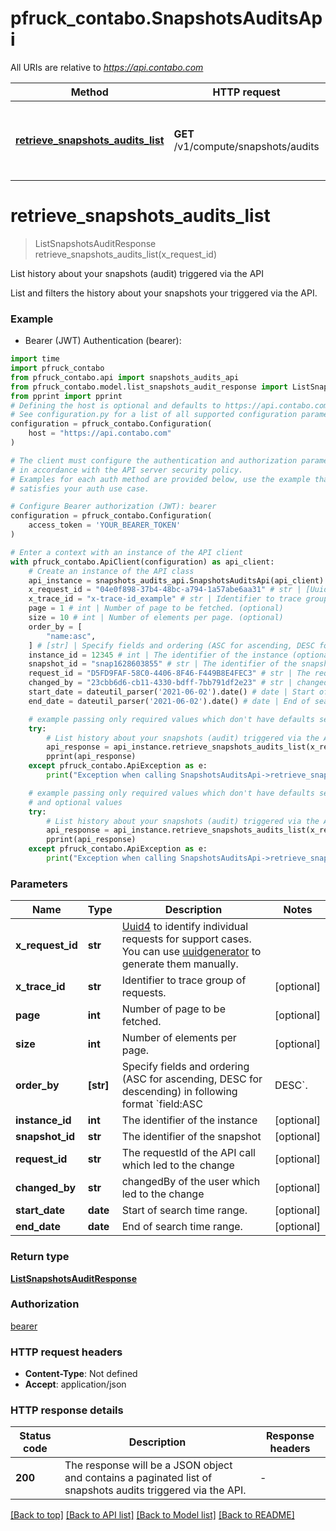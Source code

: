 # pfruck_contabo.SnapshotsAuditsApi

All URIs are relative to *https://api.contabo.com*

Method | HTTP request | Description
------------- | ------------- | -------------
[**retrieve_snapshots_audits_list**](SnapshotsAuditsApi.md#retrieve_snapshots_audits_list) | **GET** /v1/compute/snapshots/audits | List history about your snapshots (audit) triggered via the API


# **retrieve_snapshots_audits_list**
> ListSnapshotsAuditResponse retrieve_snapshots_audits_list(x_request_id)

List history about your snapshots (audit) triggered via the API

List and filters the history about your snapshots your triggered via the API.

### Example

* Bearer (JWT) Authentication (bearer):

```python
import time
import pfruck_contabo
from pfruck_contabo.api import snapshots_audits_api
from pfruck_contabo.model.list_snapshots_audit_response import ListSnapshotsAuditResponse
from pprint import pprint
# Defining the host is optional and defaults to https://api.contabo.com
# See configuration.py for a list of all supported configuration parameters.
configuration = pfruck_contabo.Configuration(
    host = "https://api.contabo.com"
)

# The client must configure the authentication and authorization parameters
# in accordance with the API server security policy.
# Examples for each auth method are provided below, use the example that
# satisfies your auth use case.

# Configure Bearer authorization (JWT): bearer
configuration = pfruck_contabo.Configuration(
    access_token = 'YOUR_BEARER_TOKEN'
)

# Enter a context with an instance of the API client
with pfruck_contabo.ApiClient(configuration) as api_client:
    # Create an instance of the API class
    api_instance = snapshots_audits_api.SnapshotsAuditsApi(api_client)
    x_request_id = "04e0f898-37b4-48bc-a794-1a57abe6aa31" # str | [Uuid4](https://en.wikipedia.org/wiki/Universally_unique_identifier#Version_4_(random)) to identify individual requests for support cases. You can use [uuidgenerator](https://www.uuidgenerator.net/version4) to generate them manually.
    x_trace_id = "x-trace-id_example" # str | Identifier to trace group of requests. (optional)
    page = 1 # int | Number of page to be fetched. (optional)
    size = 10 # int | Number of elements per page. (optional)
    order_by = [
        "name:asc",
    ] # [str] | Specify fields and ordering (ASC for ascending, DESC for descending) in following format `field:ASC|DESC`. (optional)
    instance_id = 12345 # int | The identifier of the instance (optional)
    snapshot_id = "snap1628603855" # str | The identifier of the snapshot (optional)
    request_id = "D5FD9FAF-58C0-4406-8F46-F449B8E4FEC3" # str | The requestId of the API call which led to the change (optional)
    changed_by = "23cbb6d6-cb11-4330-bdff-7bb791df2e23" # str | changedBy of the user which led to the change (optional)
    start_date = dateutil_parser('2021-06-02').date() # date | Start of search time range. (optional)
    end_date = dateutil_parser('2021-06-02').date() # date | End of search time range. (optional)

    # example passing only required values which don't have defaults set
    try:
        # List history about your snapshots (audit) triggered via the API
        api_response = api_instance.retrieve_snapshots_audits_list(x_request_id)
        pprint(api_response)
    except pfruck_contabo.ApiException as e:
        print("Exception when calling SnapshotsAuditsApi->retrieve_snapshots_audits_list: %s\n" % e)

    # example passing only required values which don't have defaults set
    # and optional values
    try:
        # List history about your snapshots (audit) triggered via the API
        api_response = api_instance.retrieve_snapshots_audits_list(x_request_id, x_trace_id=x_trace_id, page=page, size=size, order_by=order_by, instance_id=instance_id, snapshot_id=snapshot_id, request_id=request_id, changed_by=changed_by, start_date=start_date, end_date=end_date)
        pprint(api_response)
    except pfruck_contabo.ApiException as e:
        print("Exception when calling SnapshotsAuditsApi->retrieve_snapshots_audits_list: %s\n" % e)
```


### Parameters

Name | Type | Description  | Notes
------------- | ------------- | ------------- | -------------
 **x_request_id** | **str**| [Uuid4](https://en.wikipedia.org/wiki/Universally_unique_identifier#Version_4_(random)) to identify individual requests for support cases. You can use [uuidgenerator](https://www.uuidgenerator.net/version4) to generate them manually. |
 **x_trace_id** | **str**| Identifier to trace group of requests. | [optional]
 **page** | **int**| Number of page to be fetched. | [optional]
 **size** | **int**| Number of elements per page. | [optional]
 **order_by** | **[str]**| Specify fields and ordering (ASC for ascending, DESC for descending) in following format &#x60;field:ASC|DESC&#x60;. | [optional]
 **instance_id** | **int**| The identifier of the instance | [optional]
 **snapshot_id** | **str**| The identifier of the snapshot | [optional]
 **request_id** | **str**| The requestId of the API call which led to the change | [optional]
 **changed_by** | **str**| changedBy of the user which led to the change | [optional]
 **start_date** | **date**| Start of search time range. | [optional]
 **end_date** | **date**| End of search time range. | [optional]

### Return type

[**ListSnapshotsAuditResponse**](ListSnapshotsAuditResponse.md)

### Authorization

[bearer](../README.md#bearer)

### HTTP request headers

 - **Content-Type**: Not defined
 - **Accept**: application/json


### HTTP response details

| Status code | Description | Response headers |
|-------------|-------------|------------------|
**200** | The response will be a JSON object and contains a paginated list of snapshots audits triggered via the API. |  -  |

[[Back to top]](#) [[Back to API list]](../README.md#documentation-for-api-endpoints) [[Back to Model list]](../README.md#documentation-for-models) [[Back to README]](../README.md)

